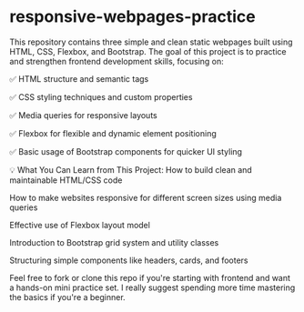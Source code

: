 # responsive-webpages-practice

This repository contains three simple and clean static webpages built using HTML, CSS, Flexbox, and Bootstrap. The goal of this project is to practice and strengthen frontend development skills, focusing on:

✅ HTML structure and semantic tags

✅ CSS styling techniques and custom properties

✅ Media queries for responsive layouts

✅ Flexbox for flexible and dynamic element positioning

✅ Basic usage of Bootstrap components for quicker UI styling

💡 What You Can Learn from This Project:
How to build clean and maintainable HTML/CSS code

How to make websites responsive for different screen sizes using media queries

Effective use of Flexbox layout model

Introduction to Bootstrap grid system and utility classes

Structuring simple components like headers, cards, and footers

Feel free to fork or clone this repo if you're starting with frontend and want a hands-on mini practice set.
I really suggest spending more time mastering the basics if you're a beginner.

